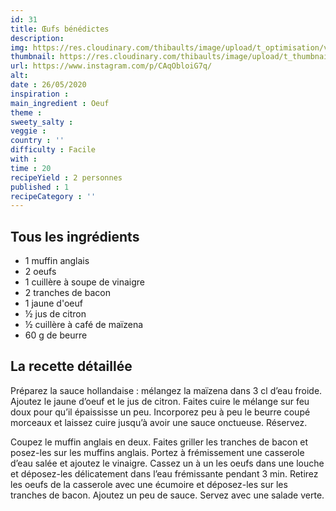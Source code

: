 ```yaml
---
id: 31
title: Œufs bénédictes
description: 
img: https://res.cloudinary.com/thibaults/image/upload/t_optimisation/v1600517803/Recipes/20200526_oeuf_benedictes.jpg
thumbnail: https://res.cloudinary.com/thibaults/image/upload/t_thumbnail_josie/v1600517803/Recipes/20200526_oeuf_benedictes.jpg
url: https://www.instagram.com/p/CAqObloiG7q/
alt: 
date : 26/05/2020
inspiration :
main_ingredient : Oeuf
theme : 
sweety_salty : 
veggie : 
country : ''
difficulty : Facile
with : 
time : 20
recipeYield : 2 personnes
published : 1
recipeCategory : ''
---
```


## Tous les ingrédients
 - 1 muffin anglais
 - 2 oeufs
 - 1 cuillère à soupe de vinaigre
 - 2 tranches de bacon
 - 1 jaune d'oeuf
 - ½ jus de citron
 - ½ cuillère à café de maïzena
 - 60 g de beurre

## La recette détaillée
Préparez la sauce hollandaise : mélangez la maïzena dans 3 cl d’eau froide. Ajoutez le jaune d’oeuf et le jus de citron. Faites cuire le mélange sur feu doux pour qu’il épaississe un peu. Incorporez peu à peu le beurre coupé morceaux et laissez cuire jusqu’à avoir une sauce onctueuse. Réservez.

Coupez le muffin anglais en deux. Faites griller les tranches de bacon et posez-les sur les muffins anglais. Portez à frémissement une casserole d’eau salée et ajoutez le vinaigre. Cassez un à un les oeufs dans une louche et déposez-les délicatement dans l’eau frémissante pendant 3 min. Retirez les oeufs de la casserole avec une écumoire et déposez-les sur les tranches de bacon. Ajoutez un peu de sauce. Servez avec une salade verte.